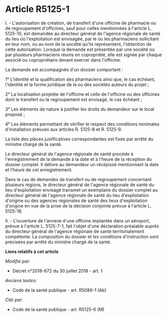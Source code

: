 # Article R5125-1

I. - L'autorisation de création, de transfert d'une officine de pharmacie ou de regroupement d'officines, sauf pour celles
mentionnées à l'article L. 5125-10, est demandée au directeur général de l'agence régionale de santé du lieu où
l'exploitation est envisagée, par le ou les pharmaciens sollicitant en leur nom, ou au nom de la société qu'ils représentent,
l'obtention de cette autorisation. Lorsque la demande est présentée par une société ou par plusieurs pharmaciens réunis en
copropriété, elle est signée par chaque associé ou copropriétaire devant exercer dans l'officine.

La demande est accompagnée d'un dossier comportant :

1° L'identité et la qualification des pharmaciens ainsi que, le cas échéant, l'identité et la forme juridique de la ou des
sociétés auteurs du projet ;

2° La localisation projetée de l'officine et celle de l'officine ou des officines dont le transfert ou le regroupement est
envisagé, le cas échéant ;

3° Les éléments de nature à justifier les droits du demandeur sur le local proposé ;

4° Les éléments permettant de vérifier le respect des conditions minimales d'installation prévues aux articles R. 5125-8 et
R. 5125-9.

La liste des pièces justificatives correspondantes est fixée par arrêté du ministre chargé de la santé.

Le directeur général de l'agence régionale de santé procède à l'enregistrement de la demande à la date et à l'heure de la
réception du dossier complet. Il délivre au demandeur un récépissé mentionnant la date et l'heure de cet enregistrement.

Dans le cas de demandes de transfert ou de regroupement concernant plusieurs régions, le directeur général de l'agence
régionale de santé du lieu d'exploitation envisagé transmet un exemplaire du dossier complet au directeur général de l'agence
régionale de santé du lieu d'exploitation d'origine ou des agences régionales de santé des lieux d'exploitation d'origine en
vue de la prise de la décision conjointe prévue à l'article L. 5125-18.

II. - L'ouverture de l'annexe d'une officine implantée dans un aéroport, prévue à l'article L. 5125-7-1, fait l'objet d'une
déclaration préalable auprès du directeur général de l'agence régionale de santé territorialement compétente. La composition
du dossier et les conditions d'instruction sont précisées par arrêté du ministre chargé de la santé.

**Liens relatifs à cet article**

_Modifié par_:

  - Décret n°2018-672 du 30 juillet 2018 - art. 1

_Anciens textes_:

  - Code de la santé publique - art. R5089-1 (Ab)

_Cité par_:

  - Code de la santé publique - art. R5125-6 (M)
